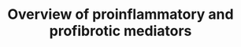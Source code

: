 ---
annotations:
- id: PW:0000926
  parent: regulatory pathway
  type: Pathway Ontology
  value: pro-inflammatory cytokine mediated pathway
authors:
- RaatsS
- Ariajadhav
- Marvin M2
- Duygudd
- Eweitz
citedin:
- link: PMC9377275
  title: 'Identifying Drug-Induced Liver Injury Associated With Inflammation-Drug
    and Drug-Drug Interactions in Pharmacologic Treatments for COVID-19 by Bioinformatics
    and System Biology Analyses: The Role of Pregnane X Receptor (2022)'
- link: 10.1016/j.bbrep.2023.101602
  title: Statistical and network analyses reveal mechanisms for the enhancement of
    macrophage immunity by manganese in Mycobacterium tuberculosis infection (2024)
- link: PMC12034122
  title: Characterization and comparative profiling of piRNAs in serum biopsies of
    pediatric Wilms tumor patients (2025)
- link: PMC12230134
  title: Central nervous system and systemic inflammatory networks associated with
    acute neurological outcomes in COVID-19 (2025)
- link: PMC12106470
  title: 'Glypican-3 regulated epithelial mesenchymal transformation-related genes
    in osteosarcoma: based on comprehensive tumor microenvironment profiling (2025)'
communities: []
description: Inflammatory cytokines leading to cytokine storm after NF-kappa-B and
  prostaglandin activation. KEGG pathway 05171 and a paper by Robb et al. was referenced
  for the pathway development.
last-edited: 2024-02-21
ndex: daaaa23d-5c74-11ec-b3be-0ac135e8bacf
organisms:
- Homo sapiens
redirect_from:
- /index.php/Pathway:WP5095
- /instance/WP5095
- /instance/WP5095_r128722
revision: r128722
schema-jsonld:
- '@context': https://schema.org/
  '@id': https://wikipathways.github.io/pathways/WP5095.html
  '@type': Dataset
  creator:
    '@type': Organization
    name: WikiPathways
  description: Inflammatory cytokines leading to cytokine storm after NF-kappa-B and
    prostaglandin activation. KEGG pathway 05171 and a paper by Robb et al. was referenced
    for the pathway development.
  keywords:
  - AREG
  - CCL1
  - CCL11
  - CCL13
  - CCL14
  - CCL15
  - CCL16
  - CCL17
  - CCL18
  - CCL19
  - CCL2
  - CCL20
  - CCL21
  - CCL22
  - CCL23
  - CCL24
  - CCL25
  - CCL26
  - CCL27
  - CCL28
  - CCL3
  - CCL3L3
  - CCL4
  - CCL4L2
  - CCL5
  - CCL7
  - CCL8
  - CNTF
  - CSF1
  - CSF2
  - CSF3
  - CTF1
  - CX3CL1
  - CXCL1
  - CXCL10
  - CXCL11
  - CXCL12
  - CXCL13
  - CXCL14
  - CXCL16
  - CXCL17
  - CXCL2
  - CXCL3
  - CXCL5
  - CXCL6
  - CXCL8
  - CXCL9
  - EBI3
  - EPO
  - IFNA1
  - IFNA10
  - IFNA13
  - IFNA14
  - IFNA16
  - IFNA17
  - IFNA2
  - IFNA21
  - IFNA4
  - IFNA5
  - IFNA6
  - IFNA7
  - IFNA8
  - IFNB1
  - IFNG
  - IFNK
  - IFNL1
  - IFNL2
  - IFNL3
  - IFNW1
  - IL-12
  - IL-1B
  - IL-6
  - IL-8
  - IL10
  - IL11
  - IL12A
  - IL12B
  - IL13
  - IL15
  - IL17A
  - IL17B
  - IL17C
  - IL17D
  - IL17F
  - IL18
  - IL19
  - IL1A
  - IL1B
  - IL1F10
  - IL1RN
  - IL2
  - IL20
  - IL21
  - IL22
  - IL23A
  - IL24
  - IL25
  - IL26
  - IL27
  - IL3
  - IL31
  - IL33
  - IL36A
  - IL36B
  - IL36G
  - IL36RN
  - IL37
  - IL4
  - IL5
  - IL6
  - IL7
  - IL9
  - LIF
  - Lymphotoxin-alpha
  - MMP1
  - MMP3
  - MMP9
  - 'NF-kappa-B  '
  - OSM
  - PF4
  - PF4V1
  - PPBP
  - Prostaglandin E2
  - Prostaglandin I2
  - ROS
  - SPP1
  - TGFB1
  - TNF
  - TNFSF13
  - TNFSF13B
  - TSLP
  - VEGFA
  - XCL1
  - XCL2
  license: CC0
  name: Overview of proinflammatory and profibrotic mediators
seo: CreativeWork
title: Overview of proinflammatory and profibrotic mediators
wpid: WP5095
---